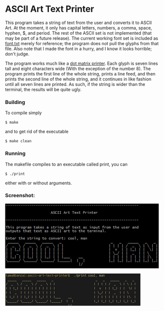 ASCII Art Text Printer
======================

This program takes a string of text from the user and converts it to ASCII Art. At the moment, it only has capital letters, numbers, a comma, space, hyphen, $, and period. The rest of the ASCII set is not implemented (that may be part of a future release). The current working font set is included as [font.txt](font.txt) merely for reference; the program does not pull the glyphs from that file. Also note that I made the font in a hurry, and I know it looks horrible; don't judge.

The program works much like a [dot matrix printer](http://en.wikipedia.org/wiki/Dot_matrix_printing). Each glyph is seven lines tall and eight characters wide (With the exception of the number 8). The program prints the first line of the whole string, prints a line feed, and then prints the second line of the whole string, and it continues in like fashion until all seven lines are printed. As such, if the string is wider than the terminal, the results will be quite ugly.

### Building
To compile simply
```
$ make
```

and to get rid of the executable
```
$ make clean
```

### Running
The makefile compiles to an executable called print, you can
```
$ ./print
```
either with or without arguments.

### Screenshot:
![screenshot](ascii-art-screenshot.png "Screenshot of the program in action without arguments")

![screenshot](ascii-art-screenshot2.png "Screenshot of the program in action with arguments")
